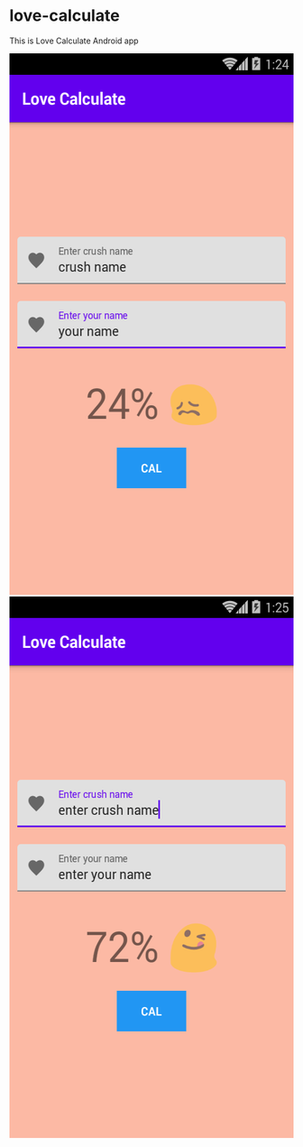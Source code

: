 # love-calculate
This is Love Calculate Android app

<img src="first_image.bmp" width="540" height="960">
<img src="second_image.bmp" width="540" height="960">
